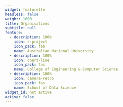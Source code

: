 ```yaml
---
widget: featurette
headless: false
weight: 1000
title: Organisations
subtitle: null
feature:
  - description: 100%
    icon: r-project
    icon_pack: fab
    name: Australian National University
  - description: 100%
    icon: chart-line
    icon_pack: fas
    name: College of Engineering & Computer Science
  - description: 100%
    icon: camera-retro
    icon_pack: fas
    name: School of Data Science
widget_id: not active
active: false
---
```

